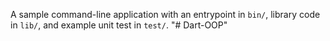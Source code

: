 A sample command-line application with an entrypoint in `bin/`, library code
in `lib/`, and example unit test in `test/`.
"# Dart-OOP" 
